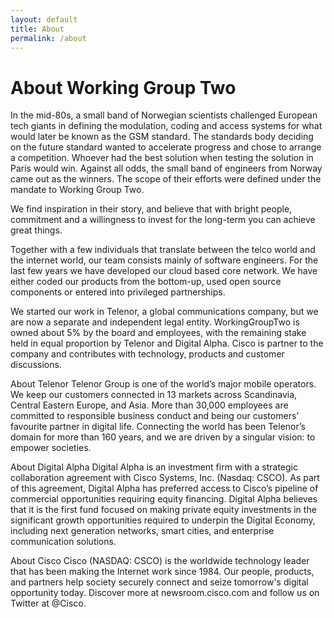 ```yaml
---
layout: default
title: About
permalink: /about
---
```


# About Working Group Two

In the mid-80s, a small band of Norwegian scientists challenged European tech giants in defining the modulation, coding and access systems for what would later be known as the GSM standard. The standards body deciding on the future standard wanted to accelerate progress and chose to arrange a competition. Whoever had the best solution when testing the solution in Paris would win. Against all odds, the small band of engineers from Norway came out as the winners. The scope of their efforts were defined under the mandate to Working Group Two.

We find inspiration in their story, and believe that with bright people, commitment and a willingness to invest for the long-term you can achieve great things.

Together with a few individuals that translate between the telco world and the internet world, our team consists mainly of software engineers. For the last few years we have developed our cloud based core network. We have either coded our products from the bottom-up, used open source components or entered into privileged partnerships.

We started our work in Telenor, a global communications company, but we are now a separate and independent legal entity. WorkingGroupTwo is owned about 5% by the board and employees, with the remaining stake held in equal proportion by Telenor and Digital Alpha. Cisco is partner to the company and contributes with technology, products and customer discussions.

About Telenor Telenor Group is one of the world’s major mobile operators. We keep our customers connected in 13 markets across Scandinavia, Central Eastern Europe, and Asia. More than 30,000 employees are committed to responsible business conduct and being our customers’ favourite partner in digital life. Connecting the world has been Telenor’s domain for more than 160 years, and we are driven by a singular vision: to empower societies.

About Digital Alpha Digital Alpha is an investment firm with a strategic collaboration agreement with Cisco Systems, Inc. (Nasdaq: CSCO). As part of this agreement, Digital Alpha has preferred access to Cisco’s pipeline of commercial opportunities requiring equity financing. Digital Alpha believes that it is the first fund focused on making private equity investments in the significant growth opportunities required to underpin the Digital Economy, including next generation networks, smart cities, and enterprise communication solutions.

About Cisco Cisco (NASDAQ: CSCO) is the worldwide technology leader that has been making the Internet work since 1984. Our people, products, and partners help society securely connect and seize tomorrow's digital opportunity today. Discover more at newsroom.cisco.com and follow us on Twitter at @Cisco.
